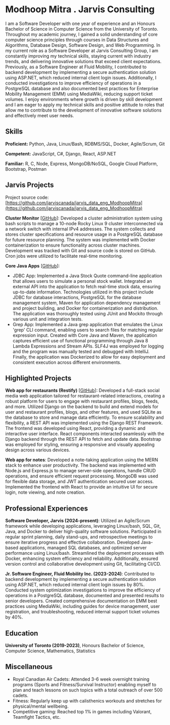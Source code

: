 # Modhoop Mitra . Jarvis Consulting

I am a Software Developer with one year of experience and an Honours Bachelor of Science in Computer Science from the University of Toronto. Throughout my academic journey, I gained a solid understanding of core computer science principles through courses in Data Structures and Algorithms, Database Design, Software Design, and Web Programming. In my current role as a Software Developer at Jarvis Consulting Group, I am constantly improving my technical skills, staying current with industry trends, and delivering innovative solutions that exceed client expectations. Previously, as a Software Engineer at Fluid Mobility, I contributed to backend development by implementing a secure authentication solution using ASP.NET, which reduced internal client login issues. Additionally, I conducted investigations to improve efficiency of operations in a PostgreSQL database and also documented best practices for Enterprise Mobility Management (EMM) using MediaWiki, reducing support ticket volumes. I enjoy environments where growth is driven by skill development and I am eager to apply my technical skills and positive attitude to roles that allow me to contribute to the development of innovative software solutions and effectively meet user needs.

## Skills

**Proficient:** Python, Java, Linux/Bash, RDBMS/SQL, Docker, Agile/Scrum, Git

**Competent:** JavaScript, C#, Django, React, ASP.NET

**Familiar:** R, C, Node, Express, MongoDB/NoSQL, Google Cloud Platform, Bootstrap, Postman

## Jarvis Projects

Project source code: [https://github.com/jarviscanada/jarvis_data_eng_ModhoopMitra](https://github.com/jarviscanada/jarvis_data_eng_ModhoopMitra)


**Cluster Monitor** [[GitHub](https://github.com/jarviscanada/jarvis_data_eng_ModhoopMitra/tree/master/linux_sql)]: Developed a cluster administration system using bash scripts to manage a 10-node Rocky Linux 9 cluster interconnected via a network switch with internal IPv4 addresses. The system collects and stores cluster specifications and resource usage in a PostgreSQL database for future resource planning. The system was implemented with Docker containerization to ensure functionality across cluster machines. Development was tracked with Git and source code is stored on GitHub. Cron jobs were utilized to facilitate real-time monitoring.

**Core Java Apps** [[GitHub](https://github.com/jarviscanada/jarvis_data_eng_ModhoopMitra/tree/master/core_java)]:
      
  - JDBC App: Implemented a Java Stock Quote command-line application that allows users to simulate a personal stock wallet. Integrated an external API into the application to fetch real-time stock data, ensuring up-to-date information. Technologies utilized in this project include JDBC for database interactions, PostgreSQL for the database management system, Maven for application dependency management and project building, and Docker for containerization and distribution. The application was thoroughly tested using JUnit and Mockito through various unit and integration tests.
  - Grep App: Implemented a Java grep application that emulates the Linux 'grep' CLI command, enabling users to search files for matching regular expression input. Created with Core Java and Maven, the application captures efficient use of functional programming through Java 8 Lambda Expressions and Stream APIs. SLF4J was employed for logging and the program was manually tested and debugged with IntelliJ. Finally, the application was Dockerized to allow for easy deployment and consistent execution across different environments.


## Highlighted Projects
**Web app for restaurants (Restify)** [[GitHub](https://github.com/mm-3/rest-ify)]: Developed a full-stack social media web application tailored for restaurant-related interactions, creating a robust platform for users to engage with restaurant profiles, blogs, feeds, and more. Utilized Django on the backend to build and extend models for user and restaurant profiles, blogs, and other features, and used SQLite as the database to store and manage data efficiently. To ensure scalability and flexibility, a REST API was implemented using the Django REST Framework. The frontend was developed using React, providing a dynamic and interactive user interface. React components interacted seamlessly with the Django backend through the REST API to fetch and update data. Bootstrap was employed for styling, ensuring a responsive and visually appealing design across various devices.

**Web app for notes**: Developed a note-taking application using the MERN stack to enhance user productivity. The backend was implemented with Node.js and Express.js to manage server-side operations, handle CRUD operations, and ensure efficient request processing. MongoDB was used for flexible data storage, and JWT authentication secured user access. Implemented the frontend with React to provide an intuitive UI for secure login, note viewing, and note creation.


## Professional Experiences

**Software Developer, Jarvis (2024-present)**: Utilized an Agile/Scrum framework while developing applications, leveraging Linux/bash, SQL, Git, Java, and Docker to deliver high-quality software solutions. Participated in regular sprint planning, daily stand-ups, and retrospective meetings to ensure iterative progress and effective collaboration. Developed Java-based applications, managed SQL databases, and optimized server performance using Linux/bash. Streamlined the deployment processes with Docker, enhancing system efficiency and reliability. Additionally, ensured version control and collaborative development using Git, facilitating CI/CD.

**Jr. Software Engineer, Fluid Mobility Inc. (2023-2024)**: Contributed to backend development by implementing a secure authentication solution using ASP.NET, which reduced internal client login issues by 80%. Conducted system optimization investigations to improve the efficiency of operations in a PostgreSQL database, documented and presented results to senior developers. Created comprehensive documentation on EMM best practices using MediaWiki, including guides for device management, user registration, and troubleshooting, reduced internal support ticket volumes by 40%.


## Education
**University of Toronto (2019-2023)**, Honours Bachelor of Science, Computer Science, Mathematics, Statistics


## Miscellaneous
- Royal Canadian Air Cadets: Attended 3-6 week overnight training programs (Sports and Fitness/Survival Instructor) enabling myself to plan and teach lessons on such topics with a total outreach of over 500 cadets.
- Fitness: Regularly keep up with calisthenics workouts and stretches for physical/mental wellbeing.
- Competitive gaming: Reached top 1% in games including Valorant, Teamfight Tactics, etc.